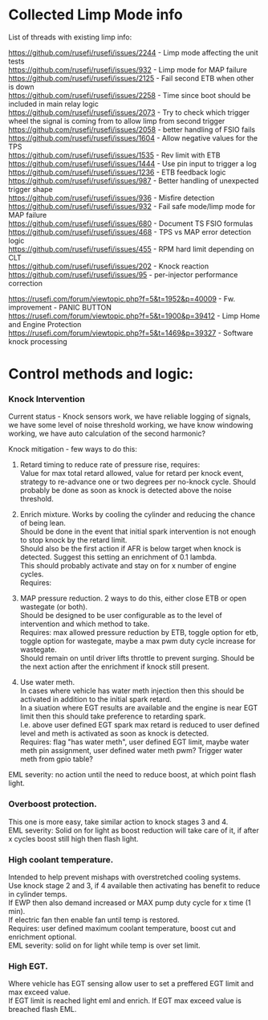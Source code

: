 # Collected Limp Mode info  

List of threads with existing limp info:  

https://github.com/rusefi/rusefi/issues/2244 - Limp mode affecting the unit tests  
https://github.com/rusefi/rusefi/issues/932 - Limp mode for MAP failure  
https://github.com/rusefi/rusefi/issues/2125 - Fail second ETB when other is down  
https://github.com/rusefi/rusefi/issues/2258 - Time since boot should be included in main relay logic  
https://github.com/rusefi/rusefi/issues/2073 - Try to check which trigger wheel the signal is coming from to allow limp from second trigger  
https://github.com/rusefi/rusefi/issues/2058 - better handling of FSIO fails  
https://github.com/rusefi/rusefi/issues/1604 - Allow negative values for the TPS  
https://github.com/rusefi/rusefi/issues/1535 - Rev limit with ETB  
https://github.com/rusefi/rusefi/issues/1444 - Use pin input to trigger a log  
https://github.com/rusefi/rusefi/issues/1236 - ETB feedback logic  
https://github.com/rusefi/rusefi/issues/987 - Better handling of unexpected trigger shape  
https://github.com/rusefi/rusefi/issues/936 - Misfire detection  
https://github.com/rusefi/rusefi/issues/932 - Fail safe mode/limp mode for MAP failure  
https://github.com/rusefi/rusefi/issues/680 - Document TS FSIO formulas  
https://github.com/rusefi/rusefi/issues/468 - TPS vs MAP error detection logic  
https://github.com/rusefi/rusefi/issues/455 - RPM hard limit depending on CLT  
https://github.com/rusefi/rusefi/issues/202 - Knock reaction  
https://github.com/rusefi/rusefi/issues/95 - per-injector performance correction  

https://rusefi.com/forum/viewtopic.php?f=5&t=1952&p=40009 - Fw. improvement - PANIC BUTTON  
https://rusefi.com/forum/viewtopic.php?f=5&t=1900&p=39412 - Limp Home and Engine Protection  
https://rusefi.com/forum/viewtopic.php?f=5&t=1469&p=39327 - Software knock processing  


# Control methods and logic:   
### Knock Intervention  
Current status - Knock sensors work, we have reliable logging of signals, we have some level of noise threshold working, we have know windowing working, we have auto calculation of the second harmonic?  

Knock mitigation - few ways to do this:  
1. Retard timing to reduce rate of pressure rise, requires:  
Value for max total retard allowed,  value for retard per knock event, strategy to re-advance one or two degrees per no-knock cycle.
Should probably be done as soon as knock is detected above the noise threshold.  

2. Enrich mixture. Works by cooling the cylinder and reducing the chance of being lean.  
Should be done in the event that initial spark intervention is not enough to stop knock by the retard limit.  
Should also be the first action if AFR is below target when knock is detected. Suggest this setting an enrichment of 0.1 lambda.  
This should probably activate and stay on for x number of engine cycles.  
Requires: 

3. MAP pressure reduction. 
2 ways to do this, either close ETB or open wastegate (or both).  
Should be designed to be user configurable as to the level of intervention and which method to take.  
Requires: max allowed pressure reduction by ETB, toggle option for etb, toggle option for wastegate, maybe a max pwm duty cycle increase for wastegate.  
Should remain on until driver lifts throttle to prevent surging. Should be the next action after the enrichment if knock still present.  

4. Use water meth.  
In cases where vehicle has water meth injection then this should be activated in addition to the initial spark retard.  
In a siuation where EGT results are available and the engine is near EGT limit then this should take preference to retarding spark.  
I.e. above user defined EGT spark max retard is reduced to user defined level and meth is activated as soon as knock is detected.  
Requires: flag "has water meth", user defined EGT limit, maybe water meth pin assignment, user defined water meth pwm? Trigger water meth from gpio table?  

EML severity: no action until the need to reduce boost, at which point flash light.  

### Overboost protection.  
This one is more easy, take similar action to knock stages 3 and 4.  
EML severity: Solid on for light as boost reduction will take care of it, if after x cycles boost still high then flash light.  

### High coolant temperature.  
Intended to help prevent mishaps with overstretched cooling systems.  
Use knock stage 2 and 3, if 4 available then activating has benefit to reduce in cylinder temps.  
If EWP then also demand increased or MAX pump duty cycle for x time (1 min).  
If electric fan then enable fan until temp is restored.  
Requires: user defined maximum coolant temperature, boost cut and enrichment optional.  
EML severity: solid on for light while temp is over set limit.  


### High EGT.  
Where vehicle has EGT sensing allow user to set a preffered EGT limit and max exceed value.  
If EGT limit is reached light eml and enrich. If EGT max exceed value is breached flash EML.  

